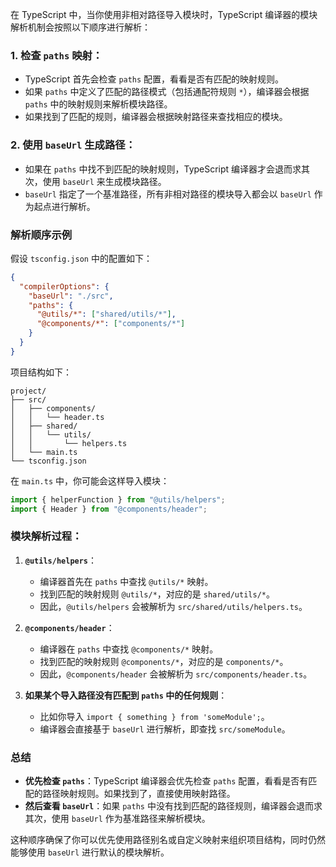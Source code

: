 在 TypeScript 中，当你使用非相对路径导入模块时，TypeScript 编译器的模块解析机制会按照以下顺序进行解析：

### 1. **检查 `paths` 映射**：

- TypeScript 首先会检查 `paths` 配置，看看是否有匹配的映射规则。
- 如果 `paths` 中定义了匹配的路径模式（包括通配符规则 `*`），编译器会根据 `paths` 中的映射规则来解析模块路径。
- 如果找到了匹配的规则，编译器会根据映射路径来查找相应的模块。

### 2. **使用 `baseUrl` 生成路径**：

- 如果在 `paths` 中找不到匹配的映射规则，TypeScript 编译器才会退而求其次，使用 `baseUrl` 来生成模块路径。
- `baseUrl` 指定了一个基准路径，所有非相对路径的模块导入都会以 `baseUrl` 作为起点进行解析。

### 解析顺序示例

假设 `tsconfig.json` 中的配置如下：

```json
{
  "compilerOptions": {
    "baseUrl": "./src",
    "paths": {
      "@utils/*": ["shared/utils/*"],
      "@components/*": ["components/*"]
    }
  }
}
```

项目结构如下：

```
project/
├── src/
│   ├── components/
│   │   └── header.ts
│   ├── shared/
│   │   └── utils/
│   │       └── helpers.ts
│   └── main.ts
└── tsconfig.json
```

在 `main.ts` 中，你可能会这样导入模块：

```typescript
import { helperFunction } from "@utils/helpers";
import { Header } from "@components/header";
```

### 模块解析过程：

1. **`@utils/helpers`**：

   - 编译器首先在 `paths` 中查找 `@utils/*` 映射。
   - 找到匹配的映射规则 `@utils/*`，对应的是 `shared/utils/*`。
   - 因此，`@utils/helpers` 会被解析为 `src/shared/utils/helpers.ts`。

2. **`@components/header`**：

   - 编译器在 `paths` 中查找 `@components/*` 映射。
   - 找到匹配的映射规则 `@components/*`，对应的是 `components/*`。
   - 因此，`@components/header` 会被解析为 `src/components/header.ts`。

3. **如果某个导入路径没有匹配到 `paths` 中的任何规则**：
   - 比如你导入 `import { something } from 'someModule';`。
   - 编译器会直接基于 `baseUrl` 进行解析，即查找 `src/someModule`。

### 总结

- **优先检查 `paths`**：TypeScript 编译器会优先检查 `paths` 配置，看看是否有匹配的路径映射规则。如果找到了，直接使用映射路径。
- **然后查看 `baseUrl`**：如果 `paths` 中没有找到匹配的路径规则，编译器会退而求其次，使用 `baseUrl` 作为基准路径来解析模块。

这种顺序确保了你可以优先使用路径别名或自定义映射来组织项目结构，同时仍然能够使用 `baseUrl` 进行默认的模块解析。
